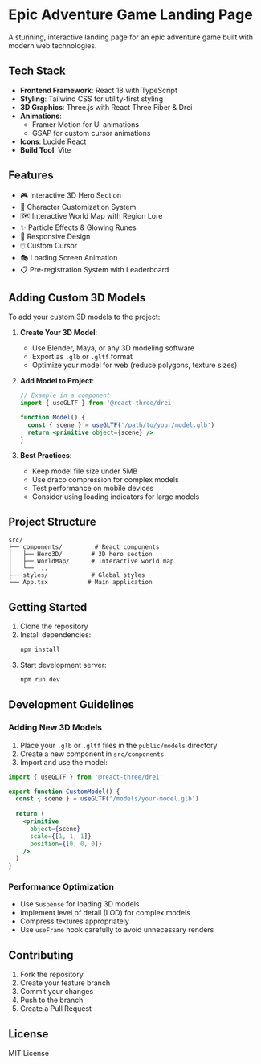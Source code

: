 # Epic Adventure Game Landing Page

A stunning, interactive landing page for an epic adventure game built with modern web technologies.

## Tech Stack

- **Frontend Framework**: React 18 with TypeScript
- **Styling**: Tailwind CSS for utility-first styling
- **3D Graphics**: Three.js with React Three Fiber & Drei
- **Animations**: 
  - Framer Motion for UI animations
  - GSAP for custom cursor animations
- **Icons**: Lucide React
- **Build Tool**: Vite

## Features

- 🎮 Interactive 3D Hero Section
- 🎨 Character Customization System
- 🗺️ Interactive World Map with Region Lore
- ✨ Particle Effects & Glowing Runes
- 📱 Responsive Design
- 🖱️ Custom Cursor
- 🎭 Loading Screen Animation
- 📋 Pre-registration System with Leaderboard

## Adding Custom 3D Models

To add your custom 3D models to the project:

1. **Create Your 3D Model**:
   - Use Blender, Maya, or any 3D modeling software
   - Export as `.glb` or `.gltf` format
   - Optimize your model for web (reduce polygons, texture sizes)

2. **Add Model to Project**:
   ```jsx
   // Example in a component
   import { useGLTF } from '@react-three/drei'
   
   function Model() {
     const { scene } = useGLTF('/path/to/your/model.glb')
     return <primitive object={scene} />
   }
   ```

3. **Best Practices**:
   - Keep model file size under 5MB
   - Use draco compression for complex models
   - Test performance on mobile devices
   - Consider using loading indicators for large models

## Project Structure

```
src/
├── components/         # React components
│   ├── Hero3D/        # 3D hero section
│   ├── WorldMap/      # Interactive world map
│   └── ...
├── styles/            # Global styles
└── App.tsx           # Main application
```

## Getting Started

1. Clone the repository
2. Install dependencies:
   ```bash
   npm install
   ```
3. Start development server:
   ```bash
   npm run dev
   ```

## Development Guidelines

### Adding New 3D Models

1. Place your `.glb` or `.gltf` files in the `public/models` directory
2. Create a new component in `src/components`
3. Import and use the model:

```jsx
import { useGLTF } from '@react-three/drei'

export function CustomModel() {
  const { scene } = useGLTF('/models/your-model.glb')
  
  return (
    <primitive 
      object={scene}
      scale={[1, 1, 1]}
      position={[0, 0, 0]}
    />
  )
}
```

### Performance Optimization

- Use `Suspense` for loading 3D models
- Implement level of detail (LOD) for complex models
- Compress textures appropriately
- Use `useFrame` hook carefully to avoid unnecessary renders

## Contributing

1. Fork the repository
2. Create your feature branch
3. Commit your changes
4. Push to the branch
5. Create a Pull Request

## License

MIT License